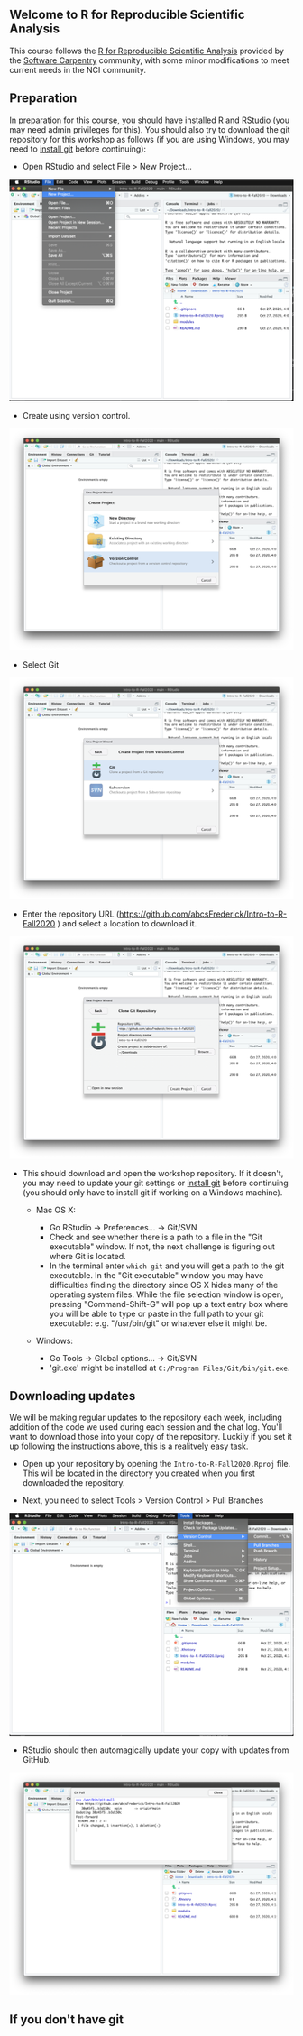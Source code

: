 ## Welcome to R for Reproducible Scientific Analysis

This course follows the [R for Reproducible Scientific Analysis](http://swcarpentry.github.io/r-novice-gapminder/) provided by the [Software Carpentry](https://software-carpentry.org/) community, with some minor modifications to meet current needs in the NCI community.

## Preparation

In preparation for this course, you should have installed [R](http://cran.rstudio.com/) and [RStudio](https://rstudio.com/products/rstudio/download/) (you may need admin privileges for this). You should also try to download the git repository for this workshop as follows (if you are using Windows, you may need to [install git](https://git-scm.com/download/win) before continuing):

-   Open RStudio and select File \> New Project...

![](assets/images/newProject0.png)

-   Create using version control.

![](assets/images/newProject1.png)

-   Select Git

![](assets/images/newProject2.png)

-   Enter the repository URL (<https://github.com/abcsFrederick/Intro-to-R-Fall2020> ) and select a location to download it.

![](assets/images/newProject3.png)

-   This should download and open the workshop repository. If it doesn't, you may need to update your git settings or [install git](https://git-scm.com/download/win) before continuing (you should only have to install git if working on a Windows machine).

    -   Mac OS X:

        -   Go RStudio -\> Preferences... -\> Git/SVN
        -   Check and see whether there is a path to a file in the "Git executable" window. If not, the next challenge is figuring out where Git is located.
        -   In the terminal enter `which git` and you will get a path to the git executable. In the "Git executable" window you may have difficulties finding the directory since OS X hides many of the operating system files. While the file selection window is open, pressing "Command-Shift-G" will pop up a text entry box where you will be able to type or paste in the full path to your git executable: e.g. "/usr/bin/git" or whatever else it might be.

    -   Windows:

        -   Go Tools -\> Global options... -\> Git/SVN
        -   'git.exe' might be installed at `C:/Program Files/Git/bin/git.exe`.

## Downloading updates

We will be making regular updates to the repository each week, including addition of the code we used during each session and the chat log. You'll want to download those into your copy of the repository. Luckily if you set it up following the instructions above, this is a realitvely easy task.

-   Open up your repository by opening the `Intro-to-R-Fall2020.Rproj` file. This will be located in the directory you created when you first downloaded the repository.

-   Next, you need to select Tools \> Version Control \> Pull Branches

![](assets/images/updateRepo1.png)

-   RStudio should then automagically update your copy with updates from GitHub.

![](assets/images/updateRepo2.png)

## If you don't have git

